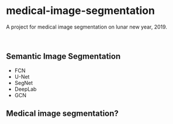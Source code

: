 # medical-image-segmentation

A project for medical image segmentation on lunar new year, 2019.

<br/>

## Semantic Image Segmentation

- FCN
- U-Net
- SegNet
- DeepLab
- GCN







## Medical image segmentation?

<br/>







